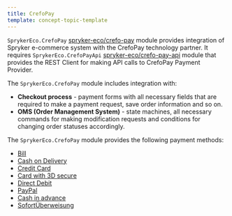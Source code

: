 ```yaml
---
title: CrefoPay
template: concept-topic-template
---
```


`SprykerEco.CrefoPay` [spryker-eco/crefo-pay](https://github.com/spryker-eco/crefo-pay) module provides integration of Spryker e-commerce system with the CrefoPay technology partner. It requires `SprykerEco.CrefoPayApi` [spryker-eco/crefo-pay-api](https://github.com/spryker-eco/crefo-pay-api) module that provides the REST Client for making API calls to CrefoPay Payment Provider.

The `SprykerEco.CrefoPay` module includes integration with:

* **Checkout process** - payment forms with all necessary fields that are required to make a payment request, save order information and so on.
* **OMS (Order Management System)** - state machines, all necessary commands for making modification requests and conditions for changing order statuses accordingly.

The `SprykerEco.CrefoPay` module provides the following payment methods:

* [Bill](/docs/scos/dev/technology-partner-guides/{{page.version}}/payment-partners/crefopay/crefopay-payment-methods.html)
* [Cash on Delivery](/docs/scos/dev/technology-partner-guides/{{page.version}}/payment-partners/crefopay/crefopay-payment-methods.html)
* [Credit Card](/docs/scos/dev/technology-partner-guides/{{page.version}}/payment-partners/crefopay/crefopay-payment-methods.html)
* [Card with 3D secure](/docs/scos/dev/technology-partner-guides/{{page.version}}/payment-partners/crefopay/crefopay-payment-methods.html)
* [Direct Debit](/docs/scos/dev/technology-partner-guides/{{page.version}}/payment-partners/crefopay/crefopay-payment-methods.html)
* [PayPal](/docs/scos/dev/technology-partner-guides/{{page.version}}/payment-partners/crefopay/crefopay-payment-methods.html)
* [Cash in advance](/docs/scos/dev/technology-partner-guides/{{page.version}}/payment-partners/crefopay/crefopay-payment-methods.html)
* [SofortÜberweisung](/docs/scos/dev/technology-partner-guides/{{page.version}}/payment-partners/crefopay/crefopay-payment-methods.html)
